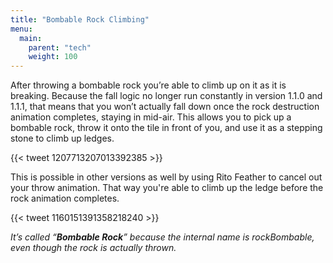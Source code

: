 ```yaml
---
title: "Bombable Rock Climbing"
menu:
  main:
    parent: "tech"
    weight: 100
---
```


After throwing a bombable rock you’re able to climb up on it as it is breaking.
Because the fall logic no longer run constantly in version 1.1.0 and 1.1.1, that means that you won’t actually fall down once the rock destruction animation completes, staying in mid-air.
This allows you to pick up a bombable rock, throw it onto the tile in front of you, and use it as a stepping stone to climb up ledges.

{{< tweet 1207713207013392385 >}}

This is possible in other versions as well by using Rito Feather to cancel out your throw animation.
That way you're able to climb up the ledge before the rock animation completes.

{{< tweet 1160151391358218240 >}}

_It’s called “**Bombable Rock**” because the internal name is rockBombable, even though the rock is actually thrown._
